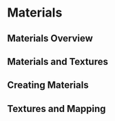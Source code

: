 # Materials

## Materials Overview

## Materials and Textures

## Creating Materials

## Textures and Mapping
